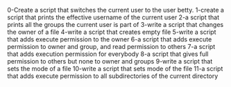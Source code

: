 0-Create a script that switches the current user to the user betty.
1-create a script that prints the effective username of the current user
2-a script that prints all the groups the current user is part of
3-write a script that changes the owner of a file
4-write a script that creates empty file
5-write a script that adds execute permission to the owner
6-a script that adds execute permission to owner and group, and read permission to others
7-a script that adds execution permission for everybody
8-a script that gives full permission to others but none to owner and groups
9-write a script that sets the mode of a file
10-write a script that sets mode of the file
11-a script that adds execute permission to all subdirectories of the current directory
